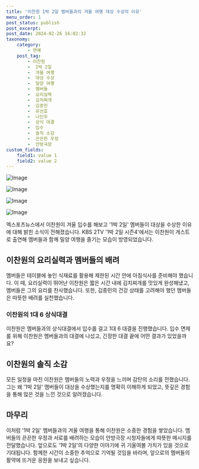 ```yaml
---
title: '이찬원 1박 2일 멤버들과의 겨울 여행 대상 수상의 이유'
menu_order: 1
post_status: publish
post_excerpt: 
post_date: 2024-02-26 16:02:32
taxonomy:
    category:
        - 연예
    post_tag:
        - 이찬원
        -  1박 2일
        -  겨울 여행
        -  대상 수상
        -  밀양 여행
        -  멤버들
        -  요리실력
        -  김치찌개
        -  김종민
        -  유선호
        -  나인우
        -  상식 대결
        -  입수
        -  솔직 소감
        -  끈끈한 우정
        -  안방극장
custom_fields:
    field1: value 1
    field2: value 2
---
```


![Image](https://ssl.pstatic.net/mimgnews/image/311/2024/02/26/0001695641_001_20240226074101319.jpg?type=w540)

![Image](https://mimgnews.pstatic.net/image/311/2024/02/26/0001695641_002_20240226074101366.jpg?type=w540)

![Image](https://ssl.pstatic.net/mimgnews/image/311/2024/02/26/0001695641_003_20240226074101425.jpg?type=w540)

![Image](https://mimgnews.pstatic.net/image/311/2024/02/26/0001695641_004_20240226074101498.jpg?type=w540)

엑스포츠뉴스에서 이찬원이 겨울 입수를 해보고 '1박 2일' 멤버들이 대상을 수상한 이유에 대해 밝힌 소식이 전해졌습니다. KBS 2TV '1박 2일 시즌4'에서는 이찬원이 게스트로 출연해 멤버들과 함께 밀양 여행을 즐기는 모습이 방영되었습니다.
## 이찬원의 요리실력과 멤버들의 배려
멤버들은 테이블에 놓인 식재료를 활용해 제한된 시간 안에 아침식사를 준비해야 했습니다. 이 때, 요리실력이 뛰어난 이찬원은 짧은 시간 내에 김치찌개를 맛있게 완성해냈고, 멤버들은 그의 요리를 찬사했습니다. 또한, 김종민의 건강 상태를 고려해야 했던 멤버들은 따뜻한 배려를 실천했습니다.
### 이찬원의 1대 6 상식대결
이찬원은 멤버들과의 상식대결에서 입수를 걸고 1대 6 대결을 진행했습니다. 입수 면제를 위해 이찬원은 멤버들과의 대결에 나섰고, 긴장한 대결 끝에 어떤 결과가 있었을까요?
## 이찬원의 솔직 소감
모든 일정을 마친 이찬원은 멤버들의 노력과 우정을 느끼며 감탄의 소리를 전했습니다. 그는 왜 '1박 2일' 멤버들이 대상을 수상했는지를 명확히 이해하게 되었고, 뜻깊은 경험을 통해 많은 것을 느낀 것으로 알려졌습니다.
## 마무리
이처럼 '1박 2일' 멤버들과의 겨울 여행을 통해 이찬원은 소중한 경험을 쌓았습니다. 멤버들의 끈끈한 우정과 서로를 배려하는 모습이 안방극장 시청자들에게 따뜻한 메시지를 전달했습니다. 앞으로도 '1박 2일'의 다양한 이야기에 귀 기울여볼 가치가 있을 것으로 기대됩니다. 함께한 시간이 소중한 추억으로 기억될 것임을 바라며, 앞으로의 멤버들의 활약에 뜨거운 응원을 보내고 싶습니다.
